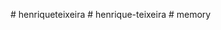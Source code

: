 
#   h e n r i q u e t e i x e i r a  
 #   h e n r i q u e - t e i x e i r a  
 #   m e m o r y  
 